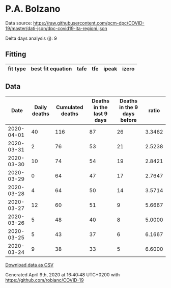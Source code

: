# P.A. Bolzano

Data source: https://raw.githubusercontent.com/pcm-dpc/COVID-19/master/dati-json/dpc-covid19-ita-regioni.json

Delta days analysis (j): 9

## Fitting 
|fit type|best fit equation|tafe|tfe|ipeak|izero|
|-------|-----|--------|------|---|---|

## Data
|Date|Daily deaths|Cumulated deaths|Deaths in the last 9 days|Deaths in the 9 days before|ratio|
|----|----------|-----------|-------|--------------------|-----|
|2020-04-01|40|116|87|26|3.3462|
|2020-03-31|2|76|53|21|2.5238|
|2020-03-30|10|74|54|19|2.8421|
|2020-03-29|0|64|47|17|2.7647|
|2020-03-28|4|64|50|14|3.5714|
|2020-03-27|12|60|51|9|5.6667|
|2020-03-26|5|48|40|8|5.0000|
|2020-03-25|5|43|37|6|6.1667|
|2020-03-24|9|38|33|5|6.6000|

[Download data as CSV](COVID-19_p.a._bolzano_j9_2020-04-01.csv)

Generated April 9th, 2020 at 16:40:48 UTC+0200 with https://github.com/robianc/COVID-19
